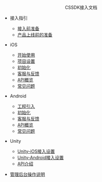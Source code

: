 <!-- _navbar.md -->

<center>CSSDK接入文档</center>

* 接入指引
  * [接入前准备](cssdk/other/preparation.md)
  * [产品上线前的准备](cssdk/other/release.md)

* iOS
  * [开始使用](cssdk/ios/ios_start.md)
  * [项目设置](cssdk/ios/ios_setting.md)
  * [初始化](cssdk/ios/ios_init.md)
  * [客服与反馈](cssdk/ios/ios_feedback.md)
  * [API概览](cssdk/ios/ios_api.md)
  * [常见问题](cssdk/ios/ios_faq.md)

* Android
  * [工程引入](cssdk/android/android_start.md)
  * [初始化](cssdk/android/android_init.md)
  * [客服与反馈](cssdk/android/android_feedback.md)
  * [API概览](cssdk/android/android_api.md)
  * [常见问题](cssdk/android/android_faq.md)

* Unity
  * [Unity-iOS接入设置](cssdk/unity/unity_ios.md)
  * [Unity-Android接入设置](cssdk/unity/unity_android.md)
  * [API介绍](cssdk/unity/unity_api.md)
 
* [管理后台操作说明](cssdk/other/manager.md)